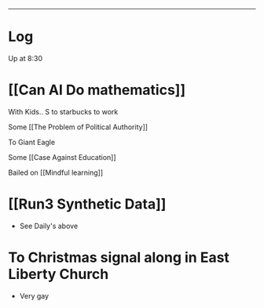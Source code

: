 
---

# Log

Up at 8:30 

# [[Can AI Do mathematics]]

With Kids.. S to starbucks to work

Some [[The Problem of Political Authority]]

To Giant Eagle

Some [[Case Against Education]]

Bailed on [[Mindful learning]]

# [[Run3 Synthetic Data]]
- See Daily's above

# To Christmas signal along in East Liberty Church
- Very gay

